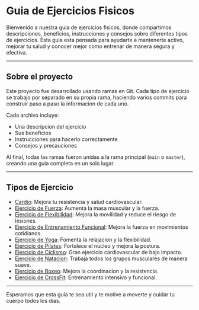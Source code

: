 # Guia de Ejercicios Fisicos

Bienvenido a nuestra guia de ejercicios fisicos, donde compartimos descripciones, beneficios, instrucciones y consejos sobre diferentes tipos de ejercicios. Esta guia esta pensada para ayudarte a mantenerte activo, mejorar tu salud y conocer mejor como entrenar de manera segura y efectiva.

---

## Sobre el proyecto

Este proyecto fue desarrollado usando ramas en Git. Cada tipo de ejercicio se trabajo por separado en su propia rama, haciendo varios commits para construir paso a paso la informacion de cada uno.

Cada archivo incluye:
- Una descripcion del ejercicio  
- Sus beneficios  
- Instrucciones para hacerlo correctamente  
- Consejos y precauciones  

Al final, todas las ramas fueron unidas a la rama principal (`main` o `master`), creando una guia completa en un solo lugar.

---

## Tipos de Ejercicio

- [Cardio](ejercicios/cardio.md): Mejora tu resistencia y salud cardiovascular.
- [Ejercicio de Fuerza](ejercicios/fuerza.md): Aumenta la masa muscular y la fuerza.
- [Ejercicio de Flexibilidad](ejercicios/flexibilidad.md): Mejora la movilidad y reduce el riesgo de lesiones.
- [Ejercicio de Entrenamiento Funcional](ejercicios/entrenamiento_funcional.md): Mejora la fuerza en movimientos cotidianos.
- [Ejercicio de Yoga](ejercicios/yoga.md): Fomenta la relajacion y la flexibilidad.
- [Ejercicio de Pilates](ejercicios/pilates.md): Fortalece el nucleo y mejora la postura.
- [Ejercicio de Ciclismo](ejercicios/ciclismo.md): Gran ejercicio cardiovascular de bajo impacto.
- [Ejercicio de Natacion](ejercicios/natacion.md): Trabaja todos los grupos musculares de manera suave.
- [Ejercicio de Boxeo](ejercicios/boxeo.md): Mejora la coordinacion y la resistencia.
- [Ejercicio de CrossFit](ejercicios/crossfit.md): Entrenamiento intensivo y funcional.

---

Esperamos que esta guia te sea util y te motive a moverte y cuidar tu cuerpo todos los dias.
